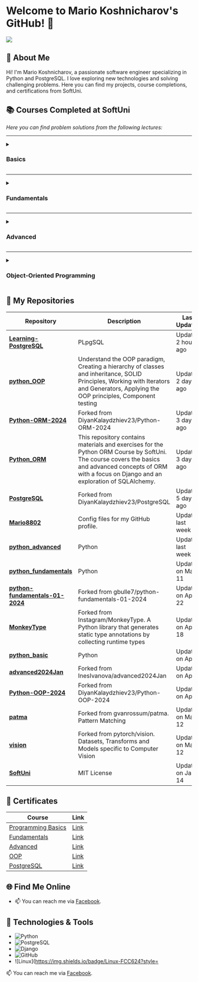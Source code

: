 # Welcome to Mario Koshnicharov's GitHub! 🚀

<img src="https://capsule-render.vercel.app/api?type=waving&color=0:552586,100:a82da8&height=300&section=header&text=SoftUni&fontSize=90&fontAlignY=25&desc=Courses&descSize=60&descAlignY=50"/>

## 👋 About Me

Hi! I'm Mario Koshnicharov, a passionate software engineer specializing in Python and PostgreSQL. I love exploring new technologies and solving challenging problems. Here you can find my projects, course completions, and certifications from SoftUni.

## 📚 Courses Completed at SoftUni

*Here you can find problem solutions from the following lectures:*

***

<details>
  <summary><h3> Basics </h3></summary>
  1. [**First Steps In Coding**](https://github.com/Mario8802/python_basic/tree/main/first_steps_in_coding)
  2. [**Conditional Statements Advanced**](https://github.com/Mario8802/python_basic/tree/main/conditional_statement)
  3. [**Nested Conditional Statements**](https://github.com/Mario8802/python_basic/tree/main/advanced_donditional_statement)
  4. [**For Loop**](https://github.com/Mario8802/python_basic/tree/main/for_loop)
  5. [**While Loop**](https://github.com/Mario8802/python_basic/tree/main/while_loop)
  6. [**Nested Loops**](https://github.com/Mario8802/python_basic/tree/main/nested_loops)
  7. [**Final Exam**](https://github.com/Mario8802/python_basic/tree/main/exam)
</details>

***

<details>
  <summary><h3> Fundamentals </h3></summary>
  1. [**Basic Syntax, Conditional Statements and Loops**]()
  2. [**Data Types and Variables**]()
  3. [**Lists Basics**]()
  4. [**Functions**]()
  5. [**Lists Advanced**]()  
  6. [**Objects and Classes**]()
  7. [**Dictionaries**]()  
  8. [**Text Processing**]()
  9. [**Regular Expressions**]()
  10. [**Exam Preparation**]()
  11. [**Final Exam**]()
</details>

***

<details>
  <summary><h3> Advanced </h3></summary>
  1. [**Stacks and Queues**]()
  2. [**Multidimensional Arrays**]()
  3. [**Sets and Dictionaries**]()
  4. [**Streams, Files and Directories**]()
  5. [**Functional Programming**]()
  6. [**Defining Classes**]()
  7. [**Generics**]() 
  8. [**Exam Preparation**]()
  9. [**Final Exam**]()
</details>

***

<details>
  <summary><h3> Object-Oriented Programming </h3></summary>
  1. [**Inheritance**]()
  2. [**Encapsulation**]()
  3. [**Interfaces and Abstraction**]()
  4. [**Polymorphism**]()
  5. [**Exceptions and Error Handling**]()
  6. [**Reflection and Attributes**]()
  7. [**Unit Testing**]()
  8. [**Exam Preparation**]()
  9. [**Final Exam**]()
</details>

## 📂 My Repositories

| **Repository** | **Description** | **Last Updated** |
| --- | --- | --- |
| [**Learning-PostgreSQL**](https://github.com/Mario8802/Learning-PostgreSQL) | PLpgSQL | Updated 2 hours ago |
| [**python_OOP**](https://github.com/Mario8802/python_OOP) | Understand the OOP paradigm, Creating a hierarchy of classes and inheritance, SOLID Principles, Working with Iterators and Generators, Applying the OOP principles, Component testing | Updated 2 days ago |
| [**Python-ORM-2024**](https://github.com/Mario8802/Python-ORM-2024) | Forked from DiyanKalaydzhiev23/Python-ORM-2024 | Updated 3 days ago |
| [**Python_ORM**](https://github.com/Mario8802/Python_ORM) | This repository contains materials and exercises for the Python ORM Course by SoftUni. The course covers the basics and advanced concepts of ORM with a focus on Django and an exploration of SQLAlchemy. | Updated 3 days ago |
| [**PostgreSQL**](https://github.com/Mario8802/PostgreSQL) | Forked from DiyanKalaydzhiev23/PostgreSQL | Updated 5 days ago |
| [**Mario8802**](https://github.com/Mario8802/Mario8802) | Config files for my GitHub profile. | Updated last week |
| [**python_advanced**](https://github.com/Mario8802/python_advanced) | Python | Updated last week |
| [**python_fundamentals**](https://github.com/Mario8802/python_fundamentals) | Python | Updated on May 11 |
| [**python-fundamentals-01-2024**](https://github.com/Mario8802/python-fundamentals-01-2024) | Forked from gbulle7/python-fundamentals-01-2024 | Updated on Apr 22 |
| [**MonkeyType**](https://github.com/Mario8802/MonkeyType) | Forked from Instagram/MonkeyType. A Python library that generates static type annotations by collecting runtime types | Updated on Apr 18 |
| [**python_basic**](https://github.com/Mario8802/python_basic) | Python | Updated on Apr 7 |
| [**advanced2024Jan**](https://github.com/Mario8802/advanced2024Jan) | Forked from InesIvanova/advanced2024Jan | Updated on Apr 6 |
| [**Python-OOP-2024**](https://github.com/Mario8802/Python-OOP-2024) | Forked from DiyanKalaydzhiev23/Python-OOP-2024 | Updated on Apr 2 |
| [**patma**](https://github.com/Mario8802/patma) | Forked from gvanrossum/patma. Pattern Matching | Updated on Mar 12 |
| [**vision**](https://github.com/Mario8802/vision) | Forked from pytorch/vision. Datasets, Transforms and Models specific to Computer Vision | Updated on Mar 12 |
| [**SoftUni**](https://github.com/Mario8802/SoftUni) | MIT License | Updated on Jan 14 |

## 📜 Certificates

| **Course**                                                                                                                | **Link**                                                   |
| ------------------------------------------------------------------------------------------------------------------------- | ---------------------------------------------------------- |
| <a href="https://softuni.bg/trainings/4162/programming-basics-with-python-july-2023">Programming Basics</a>          | <a href="https://softuni.bg/certificates/details/182548/dd8a2d31"> Link </a> |
| <a href="https://softuni.bg/trainings/4222/programming-fundamentals-with-python-september-2023">Fundamentals</a>               | <a href="https://softuni.bg/certificates/details/194594/fa095f11"> Link </a> |
| <a href="https://softuni.bg/trainings/4370/python-advanced-january-2024">Advanced</a>                                   | <a href="https://softuni.bg/certificates/details/203735/824e9431"> Link </a> |
| <a href="https://softuni.bg/trainings/3964/python-oop-february-2023">OOP</a>                                               | <a href="https://softuni.bg/certificates/details/211544/0cc2562a"> Link </a> |
| <a href="https://softuni.bg/trainings/4536/postgresql-may-2024">PostgreSQL</a>                                         | <a href="https://softuni.bg/certificates/details/216977/9f479593"> Link </a> |

## 🌐 Find Me Online

- 📫 You can reach me via [Facebook](https://www.facebook.com/?stype=lo&deoia=1&jlou=AfeCDwbwcHOjm4HqSlkh1c85nhsbpaHckSzXQKiDXp0W64HbkEe20jyyv-J6ZfZVejE9Mltn2ZjdDF2Wdrf8T4L7eeULnpMcmfH5v2ivY1DUiA&smuh=34793&lh=Ac8rirw29nJlez2KPiQ#_=_).

## 🐘 Technologies & Tools

- ![Python](https://img.shields.io/badge/Python-3776AB?style=for-the-badge&logo=python&logoColor=white)
- ![PostgreSQL](https://img.shields.io/badge/PostgreSQL-336791?style=for-the-badge&logo=postgresql&logoColor=white)
- ![Django](https://img.shields.io/badge/Django-092E20?style=for-the-badge&logo=django&logoColor=white)
- ![GitHub](https://img.shields.io/badge/GitHub-181717?style=for-the-badge&logo=github&logoColor=white)
- ![Linux](https://img.shields.io/badge/Linux-FCC624?style=


📫 You can reach me via [Facebook](https://www.facebook.com/?stype=lo&deoia=1&jlou=AfeCDwbwcHOjm4HqSlkh1c85nhsbpaHckSzXQKiDXp0W64HbkEe20jyyv-J6ZfZVejE9Mltn2ZjdDF2Wdrf8T4L7eeULnpMcmfH5v2ivY1DUiA&smuh=34793&lh=Ac8rirw29nJlez2KPiQ#_=_).

